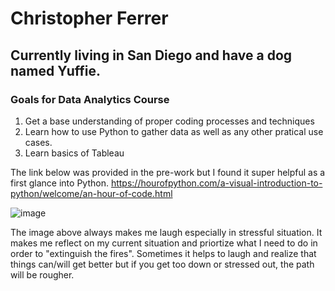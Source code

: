 # Christopher Ferrer
## Currently living in San Diego and have a dog named Yuffie.
### Goals for Data Analytics Course
  1. Get a base understanding of proper coding processes and techniques
  2. Learn how to use Python to gather data as well as any other pratical use cases.
  3. Learn basics of Tableau
 
The link below was provided in the pre-work but I found it super helpful as a first glance into Python.
https://hourofpython.com/a-visual-introduction-to-python/welcome/an-hour-of-code.html

![image](https://user-images.githubusercontent.com/127625333/234148984-3b7d9872-84c7-4d82-b255-4cc1f208e262.png)

The image above always makes me laugh especially in stressful situation. 
It makes me reflect on my current situation and priortize what I need to do in order to "extinguish the fires".
Sometimes it helps to laugh and realize that things can/will get better but if you get too down or stressed out,
the path will be rougher.
